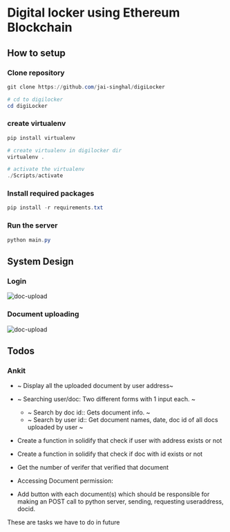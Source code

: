 # Digital locker using Ethereum Blockchain

## How to setup

### Clone repository

```powershell
git clone https://github.com/jai-singhal/digiLocker

# cd to digilocker
cd digiLocker
```

### create virtualenv

```powershell
pip install virtualenv

# create virtualenv in digilocker dir
virtualenv .

# activate the virtualenv
./Scripts/activate
```

### Install required packages

```powershell
pip install -r requirements.txt
```

### Run the server
```powershell
python main.py
```

## System Design

### Login

![doc-upload](https://i.imgur.com/mC79hzC.png)


### Document uploading

![doc-upload](https://i.imgur.com/bwbkliL.png)


## Todos

### Ankit

- ~ Display all the uploaded document by user address~

- ~ Searching user/doc: Two different forms with 1 input each. ~
    - ~ Search by doc id:: Gets document info. ~
    - ~ Search by user id:: Get document names, date, doc id of all docs uploaded by user ~

- Create a function in solidify that check if user with address exists or not

- Create a function in solidify that check if doc with id exists or not

- Get the number of verifer that verified that document

- Accessing Document permission:
 - Add button with each document(s) which should be responsible for making an POST call to python server,
    sending, requesting useraddress, docid.



These are tasks we have to do in future